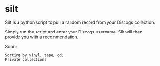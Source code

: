# silt
Silt is a python script to pull a random record from your Discogs collection.

Simply run the script and enter your Discogs username. Silt will then provide you with a recommendation.

Soon:

    Sorting by vinyl, tape, cd; 
    Private collections
